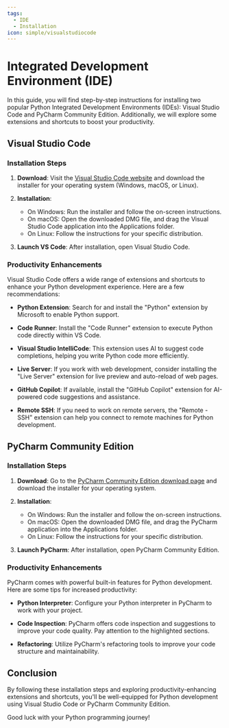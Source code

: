 ```yaml
---
tags:
  - IDE
  - Installation
icon: simple/visualstudiocode
---
```

# Integrated Development Environment (IDE)

In this guide, you will find step-by-step instructions for installing two popular Python Integrated Development Environments (IDEs): Visual Studio Code and PyCharm Community Edition. Additionally, we will explore some extensions and shortcuts to boost your productivity.

## Visual Studio Code

### Installation Steps

1. **Download**: Visit the [Visual Studio Code website](https://code.visualstudio.com/) and download the installer for your operating system (Windows, macOS, or Linux).

2. **Installation**:
   - On Windows: Run the installer and follow the on-screen instructions.
   - On macOS: Open the downloaded DMG file, and drag the Visual Studio Code application into the Applications folder.
   - On Linux: Follow the instructions for your specific distribution.

3. **Launch VS Code**: After installation, open Visual Studio Code.

### Productivity Enhancements

Visual Studio Code offers a wide range of extensions and shortcuts to enhance your Python development experience. Here are a few recommendations:

- **Python Extension**: Search for and install the "Python" extension by Microsoft to enable Python support.

- **Code Runner**: Install the "Code Runner" extension to execute Python code directly within VS Code.

- **Visual Studio IntelliCode**: This extension uses AI to suggest code completions, helping you write Python code more efficiently.

- **Live Server**: If you work with web development, consider installing the "Live Server" extension for live preview and auto-reload of web pages.

- **GitHub Copilot**: If available, install the "GitHub Copilot" extension for AI-powered code suggestions and assistance.

- **Remote SSH**: If you need to work on remote servers, the "Remote - SSH" extension can help you connect to remote machines for Python development.

## PyCharm Community Edition

### Installation Steps

1. **Download**: Go to the [PyCharm Community Edition download page](https://www.jetbrains.com/pycharm/download/) and download the installer for your operating system.

2. **Installation**:
   - On Windows: Run the installer and follow the on-screen instructions.
   - On macOS: Open the downloaded DMG file, and drag the PyCharm application into the Applications folder.
   - On Linux: Follow the instructions for your specific distribution.

3. **Launch PyCharm**: After installation, open PyCharm Community Edition.

### Productivity Enhancements

PyCharm comes with powerful built-in features for Python development. Here are some tips for increased productivity:

- **Python Interpreter**: Configure your Python interpreter in PyCharm to work with your project.

- **Code Inspection**: PyCharm offers code inspection and suggestions to improve your code quality. Pay attention to the highlighted sections.

- **Refactoring**: Utilize PyCharm's refactoring tools to improve your code structure and maintainability.

## Conclusion

By following these installation steps and exploring productivity-enhancing extensions and shortcuts, you'll be well-equipped for Python development using Visual Studio Code or PyCharm Community Edition.

Good luck with your Python programming journey!
